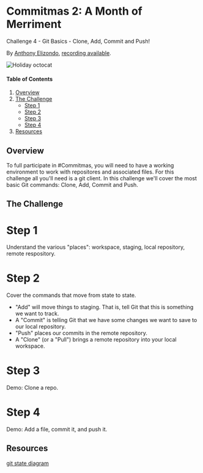 # Commitmas 2: A Month of Merriment
Challenge 4 - Git Basics - Clone, Add, Commit and Push!

By [Anthony Elizondo](https://twitter.com/complex), [recording available](https://www.youtube.com/watch?v=0t2YVNV5HBg&list=PL2rC-8e38bUXloBOYChAl0EcbbuVjbE3t&index=4).

![Holiday octocat](https://raw.githubusercontent.com/timmycarr/30-days-of-commitmas-2015/master/octocat/holiday-octocat.png)


#### Table of Contents

1. [Overview](#overview)
2. [The Challenge](#the-challenge)
    * [Step 1](#step-1)
    * [Step 2](#step-2)
    * [Step 3](#step-3)
    * [Step 4](#step-4)
4. [Resources](#resources)

## Overview

To full participate in #Commitmas, you will need to have a working environment to work with repositores and associated files.
For this challenge all you'll need is a git client.
In this challenge we'll cover the most basic Git commands: Clone, Add, Commit and Push.

## The Challenge

# Step 1
Understand the various "places": workspace, staging, local repository, remote respository.

# Step 2
Cover the commands that move from state to state.
  * "Add" will move things to staging. That is, tell Git that this is something we want to track.
  * A "Commit" is telling Git that we have some changes we want to save to our local repository. 
  * "Push" places our commits in the remote repository.
  * A "Clone" (or a "Pull") brings a remote repository into your local workspace.

# Step 3
Demo: Clone a repo. 

# Step 4
Demo: Add a file, commit it, and push it.

## Resources
[git state diagram](http://www.moxie.io/images/git-operations.png)
